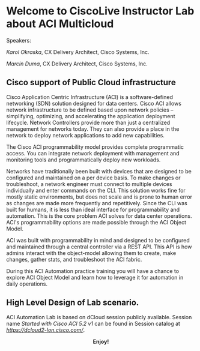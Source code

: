 # Welcome to CiscoLive Instructor Lab about ACI Multicloud

Speakers:

*Karol Okraska*, CX Delivery Architect, Cisco Systems, Inc.

*Marcin Duma*, CX Delivery Architect, Cisco Systems, Inc.

## Cisco support of Public Cloud infrastructure

Cisco Application Centric Infrastructure (ACI) is a software-defined networking (SDN) solution designed for data centers. Cisco ACI allows network infrastructure to be defined based upon network policies – simplifying, optimizing, and accelerating the application deployment lifecycle. Network Controllers provide more than just a centralized management for networks today. They can also provide a place in the network to deploy network applications to add new capabilities.

The Cisco ACI programmability model provides complete programmatic access. You can integrate network deployment with management and monitoring tools and programmatically deploy new workloads.

Networks have traditionally been built with devices that are designed to be configured and maintained on a per device basis. To make changes or troubleshoot, a network engineer must connect to multiple devices individually and enter commands on the CLI. This solution works fine for mostly static environments, but does not scale and is prone to human error as changes are made more frequently and repetitively. Since the CLI was built for humans, it is less than ideal interface for programmability and automation.
This is the core problem ACI solves for data center operations. ACI's programmability options are made possible through the ACI Object Model.

ACI was built with programmability in mind and designed to be configured and maintained through a central controller via a REST API. This API is how admins interact with the object-model allowing them to create, make changes, gather stats, and troubleshoot the ACI fabric.

During this ACI Automation practice training you will have a chance to explore ACI Object Model and learn how to leverage it for automation in daily operations.

## High Level Design of Lab scenario.

ACI Automation Lab is based on dCloud session publicly available. Session name *Started with Cisco ACI 5.2 v1* can be found in Session catalog at *https://dcloud2-lon.cisco.com/*.




**<p style="text-align: center;">Enjoy!</p>**